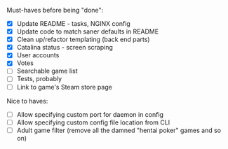 Must-haves before being "done":
- [x] Update README - tasks, NGINX config
- [x] Update code to match saner defaults in README
- [x] Clean up/refactor templating (back end parts)
- [x] Catalina status - screen scraping
- [x] User accounts
- [x] Votes
- [ ] Searchable game list
- [ ] Tests, probably
- [ ] Link to game's Steam store page

Nice to haves:
- [ ] Allow specifying custom port for daemon in config
- [ ] Allow specifying custom config file location from CLI
- [ ] Adult game filter (remove all the damned "hentai poker" games and so on)
